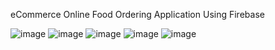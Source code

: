 eCommerce Online Food Ordering Application Using Firebase

![image](https://user-images.githubusercontent.com/90409311/156402734-451e79c9-b131-4657-a6f3-19cc117f1621.png) ![image](https://user-images.githubusercontent.com/90409311/156403117-ab057989-552b-417e-b9f3-eb637c037f2c.png) ![image](https://user-images.githubusercontent.com/90409311/156403374-e850fde9-00e2-4abf-be73-6c1fccf6028a.png) ![image](https://user-images.githubusercontent.com/90409311/156403681-206396b7-23ba-4a5d-b1a3-3b9941fdbf2e.png) ![image](https://user-images.githubusercontent.com/90409311/156401447-0ebf2ff2-bedb-420b-b168-12a52c5a0c19.png)
